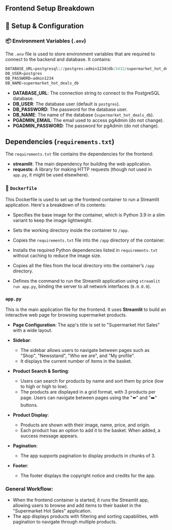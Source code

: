 ## Frontend Setup Breakdown

## 🚀 Setup & Configuration

### 📦 Environment Variables (`.env`)

The `.env` file is used to store environment variables that are required to connect to the backend and database. It contains:

```python
DATABASE_URL=postgresql://postgres:admin1234@db:5432/supermarket_hot_deals_db
DB_USER=postgres
DB_PASSWORD=admin1234
DB_NAME=supermarket_hot_deals_db
```
- **DATABASE_URL**: The connection string to connect to the PostgreSQL database.
- **DB_USER**: The database user (default is `postgres`).
- **DB_PASSWORD**: The password for the database user.
- **DB_NAME**: The name of the database (`supermarket_hot_deals_db`).
- **PGADMIN_EMAIL**: The email used to access pgAdmin (do not change).
- **PGADMIN_PASSWORD**: The password for pgAdmin (do not change).

## Dependencies (`requirements.txt`)

The `requirements.txt` file contains the dependencies for the frontend:

- **streamlit**: The main dependency for building the web application.
- **requests**: A library for making HTTP requests (though not used in `app.py`, it might be used elsewhere).


### 🐳 `Dockerfile`
This Dockerfile is used to set up the frontend container to run a Streamlit application. Here's a breakdown of its contents:

   - Specifies the base image for the container, which is Python 3.9 in a slim variant to keep the image lightweight.

   - Sets the working directory inside the container to `/app`.

   - Copies the `requirements.txt` file into the `/app` directory of the container.


   - Installs the required Python dependencies listed in `requirements.txt` without caching to reduce the image size.


   - Copies all the files from the local directory into the container’s `/app` directory.

   - Defines the command to run the Streamlit application using `streamlit run app.py`, binding the server to all network interfaces (`0.0.0.0`).


### `app.py`
This is the main application file for the frontend. It uses **Streamlit** to build an interactive web page for browsing supermarket products.

- **Page Configuration**: The app's title is set to "Supermarket Hot Sales" with a wide layout.
- **Sidebar**: 
  - The sidebar allows users to navigate between pages such as "Shop", "Newsstand", "Who we are", and "My profile".
  - It displays the current number of items in the basket.
  
- **Product Search & Sorting**:
  - Users can search for products by name and sort them by price (low to high or high to low).
  - The products are displayed in a grid format, with 3 products per page. Users can navigate between pages using the "⬅️" and "➡️" buttons.
  
- **Product Display**:
  - Products are shown with their image, name, price, and origin.
  - Each product has an option to add it to the basket. When added, a success message appears.

- **Pagination**: 
  - The app supports pagination to display products in chunks of 3.
  
- **Footer**: 
  - The footer displays the copyright notice and credits for the app.


### General Workflow:
- When the frontend container is started, it runs the Streamlit app, allowing users to browse and add items to their basket in the "Supermarket Hot Sales" application.
- The app displays products with filtering and sorting capabilities, with pagination to navigate through multiple products.
